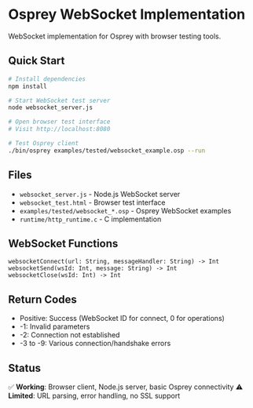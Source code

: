 # Osprey WebSocket Implementation

WebSocket implementation for Osprey with browser testing tools.

## Quick Start

```bash
# Install dependencies
npm install

# Start WebSocket test server
node websocket_server.js

# Open browser test interface
# Visit http://localhost:8080

# Test Osprey client
./bin/osprey examples/tested/websocket_example.osp --run
```

## Files

- `websocket_server.js` - Node.js WebSocket server
- `websocket_test.html` - Browser test interface
- `examples/tested/websocket_*.osp` - Osprey WebSocket examples
- `runtime/http_runtime.c` - C implementation

## WebSocket Functions

```osprey
websocketConnect(url: String, messageHandler: String) -> Int
websocketSend(wsId: Int, message: String) -> Int
websocketClose(wsId: Int) -> Int
```

## Return Codes

- Positive: Success (WebSocket ID for connect, 0 for operations)
- -1: Invalid parameters
- -2: Connection not established
- -3 to -9: Various connection/handshake errors

## Status

✅ **Working**: Browser client, Node.js server, basic Osprey connectivity
⚠️ **Limited**: URL parsing, error handling, no SSL support 
